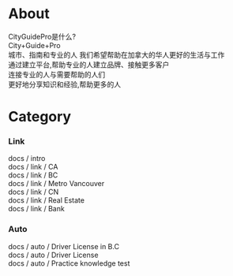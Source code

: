 # About 
CityGuidePro是什么?  
City+Guide+Pro  
城市、指南和专业的人
我们希望帮助在加拿大的华人更好的生活与工作  
通过建立平台,帮助专业的人建立品牌、接触更多客户  
连接专业的人与需要帮助的人们  
更好地分享知识和经验,帮助更多的人

# Category
### Link
docs / intro  
docs / link / CA  
docs / link / BC  
docs / link / Metro Vancouver  
docs / link / CN  
docs / link / Real Estate  
docs / link / Bank  
### Auto  
docs / auto / Driver License in B.C  
docs / auto / Driver License  
docs / auto / Practice knowledge test
